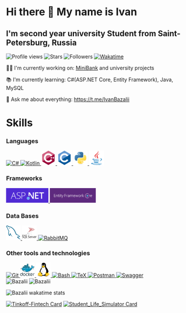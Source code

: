 # Hi there 👋 My name is Ivan
## I'm second year university Student from Saint-Petersburg, Russia

<!-- Badges -->
![Profile views](https://komarev.com/ghpvc/?username=Bazalii&color=blue&style=flat-square")
![Stars](https://img.shields.io/github/stars/Bazalii)
![Followers](https://img.shields.io/github/followers/Bazalii)
[![Wakatime](https://wakatime.com/badge/user/a392ab77-7255-4a39-922d-f116882f9f68.svg)](https://wakatime.com/@a392ab77-7255-4a39-922d-f116882f9f68)

👨‍💻 I'm currently working on: [MiniBank](https://github.com/Bazalii/Tinkoff-Fintech) and university projects

:books: I'm currently learning: C#(ASP.NET Core, Entity Framework), Java, MySQL

📧 Ask me about everything: https://t.me/IvanBazalii

# Skills
### Languages

<!-- TEMPLATE:
<a href="HERE_GOES_URL" target="_blank"> <img src="HERE_GOES_LOGO" alt="HERE_GOES_ALT_TEXT" height="32"/> </a>
-->


<p>
 <!-- C# --><a href="https://dotnet.microsoft.com/languages/csharp" target="_blank"> <img src="https://github.com/abranhe/programming-languages-logos/blob/master/src/csharp/csharp.svg" alt="C#" height="40"/> </a>
<!-- Kotlin --><a href="https://kotlinlang.org" target="_blank"> <img src="https://www.vectorlogo.zone/logos/kotlinlang/kotlinlang-icon.svg" alt="Kotlin" height="40"/> </a>
<!-- C++ --><a href="https://www.w3schools.com/cpp/" target="_blank"> <img src="https://raw.githubusercontent.com/devicons/devicon/master/icons/cplusplus/cplusplus-original.svg" alt="C++" height="40"/> </a>
<!-- C --><a href="https://www.cprogramming.com/" target="_blank"> <img src="https://raw.githubusercontent.com/devicons/devicon/master/icons/c/c-original.svg" alt="C" height="40"/> </a>
<!-- Python --><a href="https://www.python.org" target="_blank"> <img src="https://raw.githubusercontent.com/devicons/devicon/master/icons/python/python-original.svg" alt="Python" height="40"/> </a>
 <!-- Java --><a href="https://www.java.com" target="_blank"> <img src="https://github.com/devicons/devicon/blob/master/icons/java/java-original.svg" alt="Java" height="40"/> </a>

### Frameworks
<!-- .NET Core --><a href="https://docs.microsoft.com/en-us/dotnet/core/introduction" target="_blank"> <img src="https://github.com/campusMVP/dotnetLogoPack/blob/main/ASP.NET/vector/logo_ASP.NET_RGB_negative.svg" alt="DotNetCore" height="40"/> </a>
<!-- Entity Framework --><a href="https://docs.microsoft.com/en-us/ef/core/" target="_blank"> <img src="https://github.com/Bazalii/Svgs-For-Beautiful-Readme/blob/master/Entity-Framework.svg" alt="EntityFramework" height="40"/> </a>
  
  
### Data Bases
<!-- MySQL --><a href="https://www.mysql.com/" target="_blank"> <img src="https://github.com/devicons/devicon/blob/master/icons/mysql/mysql-original.svg" alt="MySQL" height="40"/> </a>
<!-- Microsoft SQL Server --><a href="https://www.microsoft.com/en-us/sql-server/sql-server-2019" target="_blank"> <img src="https://github.com/Bazalii/Svgs-For-Beautiful-Readme/blob/master/MicrosoftSqlServer.svg" alt="MicrosoftSQLServer" height="40"/> </a>
<!-- Rabbit MQ --><a href="https://www.rabbitmq.com" target="_blank"> <img src="https://upload.wikimedia.org/wikipedia/commons/7/71/RabbitMQ_logo.svg" alt="RabbitMQ" height="40"/> </a>
  
### Other tools and technologies
<!-- Git --><a href="https://git-scm.com" target="_blank"> <img src="https://www.vectorlogo.zone/logos/git-scm/git-scm-icon.svg" alt="Git" height="32"/> </a>
<!-- Docker --><a href="https://www.docker.com" target="_blank"> <img src="https://raw.githubusercontent.com/devicons/devicon/master/icons/docker/docker-original-wordmark.svg" alt="Docker" height="40"/> </a>
<!-- Linux --><a href="https://www.linux.org" target="_blank"> <img src="https://raw.githubusercontent.com/devicons/devicon/master/icons/linux/linux-original.svg" alt="Linux" height="40"/> </a>
<!-- Bash --><a href="https://www.gnu.org/software/bash" target="_blank"> <img src="https://www.vectorlogo.zone/logos/gnu_bash/gnu_bash-icon.svg" alt="Bash" height="40"/> </a>
<!-- TeX --><a href="https://tug.org" target="_blank"> <img src="https://upload.wikimedia.org/wikipedia/commons/thumb/6/68/TeX_logo.svg/1920px-TeX_logo.svg.png" alt="TeX" height="40"/> </a>
<!-- Postman --><a href="https://www.postman.com" target="_blank"> <img src="https://www.vectorlogo.zone/logos/getpostman/getpostman-icon.svg" alt="Postman" height="40"/> </a>
<!-- Swagger --><a href="https://swagger.io" target="_blank"> <img src="https://api.iconify.design/logos/swagger.svg" alt="Swagger" height="40"/> </a>
  
  
  
  
<div display="inline-flex"  align-items="center" justify-content="space-between">
  <img src="https://github-readme-stats.vercel.app/api?username=Bazalii&show_icons=true&bg_color=151515&title_color=fff&text_color=ffffff&icon_color=0b92f8&border_color=0b92f8&border_radius=30&count_private=true&locale=en&include_all_commits=true" alt="Bazalii" /> 
  <img src="https://github-readme-stats.vercel.app/api/top-langs?username=Bazalii&bg_color=151515&title_color=fff&text_color=ffffff&icon_color=0b92f8&border_color=0b92f8&border_radius=30&layout=compact&card_width =350&langs_count=10&hide=CMake,Makefile,Arc,PowerShell,BatchFile,HTML&locale=en" alt="Bazalii" />
</div>

![Bazalii wakatime stats](https://github-readme-stats.vercel.app/api/wakatime?username=Bazalii&bg_color=151515&title_color=fff&text_color=ffffff&icon_color=0b92f8&border_color=0b92f8&border_radius=30&layout=compact)

[![Tinkoff-Fintech Card](https://github-readme-stats.vercel.app/api/pin/?username=Bazalii&repo=Tinkoff-Fintech&bg_color=151515&title_color=fff&text_color=ffffff&icon_color=0b92f8&border_color=0b92f8&border_radius=30)](https://github.com/Bazalii/Tinkoff-Fintech)
[![Student_Life_Simulator Card](https://github-readme-stats.vercel.app/api/pin/?username=Bazalii&repo=Student_Life_Simulator&bg_color=151515&title_color=fff&text_color=ffffff&icon_color=0b92f8&border_color=0b92f8&border_radius=30)](https://github.com/Bazalii/Student_Life_Simulator)
